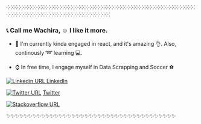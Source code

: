⁖⁖⁖⁖⁖⁖⁖⁖⁖⁖⁖⁖⁖⁖⁖⁖⁖⁖⁖⁖⁖⁖⁖⁖⁖⁖⁖⁖⁖⁖⁖⁖⁖⁖⁖⁖⁖⁖⁖⁖⁖⁖⁖⁖⁖⁖⁖⁖⁖⁖⁖⁖⁖⁖⁖⁖⁖⁖⁖⁖⁖⁖⁖⁖⁖⁖⁖⁖⁖⁖⁖⁖⁖⁖⁖⁖⁖⁖⁖⁖⁖⁖⁖⁖⁖⁖⁖⁖⁖⁖⁖⁖⁖⁖⁖⁖⁖⁖⁖⁖⁖⁖⁖⁖⁖⁖⁖

### :telephone_receiver: Call me Wachira, :relaxed: I like it more. 

- :boy: I'm currently kinda engaged in react, and it's amazing :ok_hand:. Also, continously :loop: learning :computer:. 

- :watch: In free time, I engage myself in Data Scrapping and Soccer :soccer:

<!-- :heavy_check_mark: [LinkedIn](https://www.linkedin.com/in/martin-wachira-82a243117/) - [![Linkedin URL](https://cdn.exclaimer.com/Handbook%20Images/linkedin-icon_16x16.png?_ga=2.86489181.495291025.1613769379-1840968138.1613769379) ](https://www.linkedin.com/in/martin-wachira-82a243117/)

:heavy_check_mark: [Twitter](https://twitter.com/martinwcr) - [![Twitter URL](https://cdn.exclaimer.com/Handbook%20Images/twitter-icon_16x16.png?_ga=2.13524082.495291025.1613769379-1840968138.1613769379)](https://twitter.com/martinwcr)  -->

[![Linkedin URL](https://cdn.exclaimer.com/Handbook%20Images/linkedin-icon_16x16.png?_ga=2.86489181.495291025.1613769379-1840968138.1613769379) ](https://www.linkedin.com/in/martin-wachira-82a243117/) [LinkedIn](https://www.linkedin.com/in/martin-wachira-82a243117/)  

[![Twitter URL](https://cdn.exclaimer.com/Handbook%20Images/twitter-icon_16x16.png?_ga=2.13524082.495291025.1613769379-1840968138.1613769379)](https://twitter.com/martinwcr)  [Twitter](https://twitter.com/martinwcr)  

[![Stackoverflow URL](https://img.shields.io/badge/Stack_Overflow-FE7A16?style=for-the-badge&logo=stack-overflow&logoColor=white)](https://stackoverflow.com/users/13235540/martin-wcr)


 ✨✨✨✨✨✨✨✨✨✨✨✨✨✨✨✨✨✨✨✨✨✨✨✨✨✨✨✨✨✨✨✨✨✨✨✨✨✨✨

